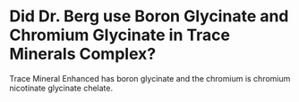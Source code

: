 # Did Dr. Berg use Boron Glycinate and Chromium Glycinate in Trace Minerals Complex?

Trace Mineral Enhanced has boron glycinate and the chromium is chromium nicotinate glycinate chelate.